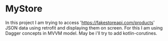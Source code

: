# MyStore
In this project I am trying to access 'https://fakestoreapi.com/products' JSON data using retrofit and displaying them on screen.
For this I am using Dagger concepts in MVVM model. May be i'll try to add kotlin-corutines.
